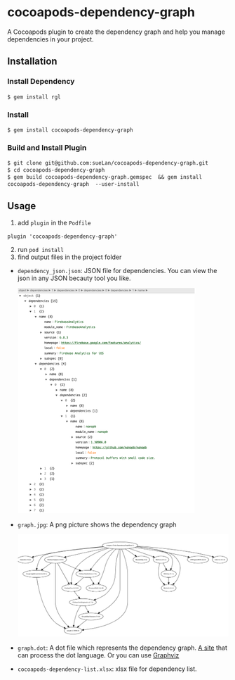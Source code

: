 # cocoapods-dependency-graph

A Cocoapods plugin to create the dependency graph and help you manage dependencies in your project.


## Installation
### Install Dependency 
    $ gem install rgl

### Install 

```
$ gem install cocoapods-dependency-graph
```

### Build and Install Plugin

    $ git clone git@github.com:sueLan/cocoapods-dependency-graph.git
    $ cd cocoapods-dependency-graph
    $ gem build cocoapods-dependency-graph.gemspec  && gem install cocoapods-dependency-graph  --user-install

## Usage 

1. add `plugin` in the `Podfile`

```
plugin 'cocoapods-dependency-graph'
```

2. run `pod install` 
3. find output files in the project folder
- `dependency_json.json`: JSON file for dependencies. You can view the json in any JSON becauty tool you like. 

  <img src="README.assets/image-20201007205410006.png" alt="image-20201007205410006" style="zoom:50%;" />

- `graph.jpg`: A png picture shows the dependency graph

  ![image-20201007213841235](README.assets/image-20201007213841235.png)

- `graph.dot`: A dot file which represents the dependency graph. [A site](https://dreampuf.github.io/GraphvizOnline/) that can process the dot language.  Or you can use [Graphviz](https://www.graphviz.org/theory/)

- `cocoapods-dependency-list.xlsx`: xlsx file for dependency list.  
